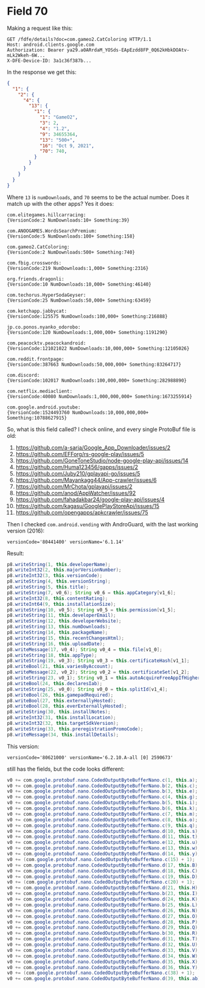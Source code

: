 # Field 70

Making a request like this:

~~~
GET /fdfe/details?doc=com.gameo2.CatColoring HTTP/1.1
Host: android.clients.google.com
Authorization: Bearer ya29.a0ARrdaM_YOSds-EApEzdd8FP_0Q62kHbkDOAtv-mLk2Wkeh-6W...
X-DFE-Device-ID: 3a1c36f387b...
~~~

In the response we get this:

~~~json
{
  "1": {
    "2": {
      "4": {
        "13": {
          "1": {
            "1": "GameO2",
            "3": 2,
            "4": "1.2",
            "9": 34655364,
            "13": "500+",
            "16": "Oct 9, 2021",
            "70": 740,
          }
        }
      }
    }
  }
}
~~~

Where `13` is `numDownloads`, and `70` seems to be the actual number. Does it
match up with the other apps? Yes it does:

~~~
com.elitegames.hillcarracing:
{VersionCode:2 NumDownloads:10+ Something:39}

com.ANOOGAMES.WordsSearchPremium:
{VersionCode:5 NumDownloads:100+ Something:158}

com.gameo2.CatColoring:
{VersionCode:2 NumDownloads:500+ Something:740}

com.fbig.crosswords:
{VersionCode:219 NumDownloads:1,000+ Something:2316}

org.friends.dragonli:
{VersionCode:10 NumDownloads:10,000+ Something:46140}

com.techorus.HyperSodaGeyser:
{VersionCode:25 NumDownloads:50,000+ Something:63459}

com.ketchapp.jabbycat:
{VersionCode:125575 NumDownloads:100,000+ Something:216888}

jp.co.ponos.nyanko_odorobo:
{VersionCode:120 NumDownloads:1,000,000+ Something:1191290}

com.peacocktv.peacockandroid:
{VersionCode:121021022 NumDownloads:10,000,000+ Something:12105026}

com.reddit.frontpage:
{VersionCode:387663 NumDownloads:50,000,000+ Something:83264717}

com.discord:
{VersionCode:102017 NumDownloads:100,000,000+ Something:282988890}

com.netflix.mediaclient:
{VersionCode:40080 NumDownloads:1,000,000,000+ Something:1673255914}

com.google.android.youtube:
{VersionCode:1524493760 NumDownloads:10,000,000,000+ Something:10788627915}
~~~

So, what is this field called? I check online, and every single ProtoBuf file is
old:

1. <https://github.com/a-sarja/Google_App_Downloader/issues/2>
1. https://github.com/EFForg/rs-google-play/issues/5
1. https://github.com/GoneToneStudio/node-google-play-api/issues/14
1. https://github.com/Huma123456/gapps/issues/2
1. https://github.com/Juby210/gplayapi-go/issues/5
1. https://github.com/Mayankagg44/App-crawler/issues/6
1. https://github.com/MrChota/gplayapi/issues/2
1. https://github.com/anod/AppWatcher/issues/92
1. https://github.com/fahadakbar24/google-play-api/issues/4
1. https://github.com/kagasu/GooglePlayStoreApi/issues/15
1. https://github.com/opengapps/apkcrawler/issues/75

Then I checked `com.android.vending` with AndroGuard, with the last working
version (2016):

~~~
versionCode='80441400' versionName='6.1.14'
~~~

Result:

~~~java
p8.writeString(1, this.developerName);
p8.writeInt32(2, this.majorVersionNumber);
p8.writeInt32(3, this.versionCode);
p8.writeString(4, this.versionString);
p8.writeString(5, this.title);
p8.writeString(7, v0_6); String v0_6 = this.appCategory[v1_6];
p8.writeInt32(8, this.contentRating);
p8.writeInt64(9, this.installationSize);
p8.writeString(10, v0_5); String v0_5 = this.permission[v1_5];
p8.writeString(11, this.developerEmail);
p8.writeString(12, this.developerWebsite);
p8.writeString(13, this.numDownloads);
p8.writeString(14, this.packageName);
p8.writeString(15, this.recentChangesHtml);
p8.writeString(16, this.uploadDate);
p8.writeMessage(17, v0_4); String v0_4 = this.file[v1_0];
p8.writeString(18, this.appType);
p8.writeString(19, v0_3); String v0_3 = this.certificateHash[v1_1];
p8.writeBool(21, this.variesByAccount);
p8.writeMessage(22, v0_2); String v0_2 = this.certificateSet[v1_2];
p8.writeString(23, v0_1); String v0_1 = this.autoAcquireFreeAppIfHigherVersionAvailableTag[v1_3];
p8.writeBool(24, this.declaresIab);
p8.writeString(25, v0_0); String v0_0 = this.splitId[v1_4];
p8.writeBool(26, this.gamepadRequired);
p8.writeBool(27, this.externallyHosted);
p8.writeBool(28, this.everExternallyHosted);
p8.writeString(30, this.installNotes);
p8.writeInt32(31, this.installLocation);
p8.writeInt32(32, this.targetSdkVersion);
p8.writeString(33, this.preregistrationPromoCode);
p8.writeMessage(34, this.installDetails);
~~~

This version:

~~~
versionCode='80621000' versionName='6.2.10.A-all [0] 2590673'
~~~

still has the fields, but the code looks different:

~~~java
v0 += com.google.protobuf.nano.CodedOutputByteBufferNano.c(1, this.a);
v0 += com.google.protobuf.nano.CodedOutputByteBufferNano.b(2, this.c);
v0 += com.google.protobuf.nano.CodedOutputByteBufferNano.b(3, this.e);
v0 += com.google.protobuf.nano.CodedOutputByteBufferNano.c(4, this.g);
v0 += com.google.protobuf.nano.CodedOutputByteBufferNano.b(5, this.i);
v0 += com.google.protobuf.nano.CodedOutputByteBufferNano.b(6, this.k);
v0 += com.google.protobuf.nano.CodedOutputByteBufferNano.c(7, this.m);
v0 += com.google.protobuf.nano.CodedOutputByteBufferNano.c(8, this.o);
v0 += com.google.protobuf.nano.CodedOutputByteBufferNano.c(9, this.q);
v0 += com.google.protobuf.nano.CodedOutputByteBufferNano.d(10, this.s);
v0 += com.google.protobuf.nano.CodedOutputByteBufferNano.d(11, this.t);
v0 += com.google.protobuf.nano.CodedOutputByteBufferNano.e(12, this.u);
v0 += com.google.protobuf.nano.CodedOutputByteBufferNano.e(13, this.w);
v0 += com.google.protobuf.nano.CodedOutputByteBufferNano.d(14, this.y);
v0 += (com.google.protobuf.nano.CodedOutputByteBufferNano.c(15) + 1);
v0 += com.google.protobuf.nano.CodedOutputByteBufferNano.d(17, this.B);
v0 += com.google.protobuf.nano.CodedOutputByteBufferNano.d(18, this.C);
v0 += com.google.protobuf.nano.CodedOutputByteBufferNano.c(19, this.D);
v0 += (com.google.protobuf.nano.CodedOutputByteBufferNano.c(20) + 1);
v0 += com.google.protobuf.nano.CodedOutputByteBufferNano.d(21, this.H);
v0 += com.google.protobuf.nano.CodedOutputByteBufferNano.b(23, this.I);
v0 += com.google.protobuf.nano.CodedOutputByteBufferNano.d(24, this.K);
v0 += com.google.protobuf.nano.CodedOutputByteBufferNano.b(25, this.L);
v0 += com.google.protobuf.nano.CodedOutputByteBufferNano.d(26, this.N);
v0 += com.google.protobuf.nano.CodedOutputByteBufferNano.d(27, this.O);
v0 += com.google.protobuf.nano.CodedOutputByteBufferNano.d(28, this.P);
v0 += com.google.protobuf.nano.CodedOutputByteBufferNano.d(29, this.Q);
v0 += com.google.protobuf.nano.CodedOutputByteBufferNano.b(30, this.R);
v0 += com.google.protobuf.nano.CodedOutputByteBufferNano.d(31, this.T);
v0 += com.google.protobuf.nano.CodedOutputByteBufferNano.d(32, this.U);
v0 += com.google.protobuf.nano.CodedOutputByteBufferNano.d(33, this.V);
v0 += com.google.protobuf.nano.CodedOutputByteBufferNano.d(34, this.W);
v0 += com.google.protobuf.nano.CodedOutputByteBufferNano.d(35, this.X);
v0 += com.google.protobuf.nano.CodedOutputByteBufferNano.d(36, this.Y);
v0 += (com.google.protobuf.nano.CodedOutputByteBufferNano.c(38) + 1);
v0 += com.google.protobuf.nano.CodedOutputByteBufferNano.d(39, this.ab);
~~~
